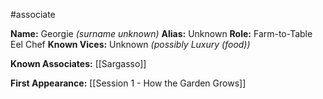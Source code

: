 #associate

**Name:** Georgie *(surname unknown)*
**Alias:** Unknown
**Role:** Farm-to-Table Eel Chef
**Known Vices:** Unknown *(possibly Luxury (food))*

**Known Associates:** [[Sargasso]]

**First Appearance:** [[Session 1 - How the Garden Grows]]
